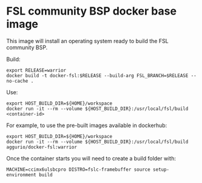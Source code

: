 FSL community BSP docker base image
=====================================

This image will install an operating system ready to build the FSL community BSP.

Build:

```
export RELEASE=warrior
docker build -t docker-fsl:$RELEASE --build-arg FSL_BRANCH=$RELEASE --no-cache .
```

Use:

```
export HOST_BUILD_DIR=${HOME}/workspace
docker run -it --rm --volume ${HOST_BUILD_DIR}:/usr/local/fsl/build <container-id>
```
For example, to use the pre-built images available in dockerhub:

```
export HOST_BUILD_DIR=${HOME}/workspace
docker run -it --rm --volume ${HOST_BUILD_DIR}:/usr/local/fsl/build aggurio/docker-fsl:warrior
```

Once the container starts you will need to create a build folder with:
```
MACHINE=ccimx6ulsbcpro DISTRO=fslc-framebuffer source setup-environment build
```
